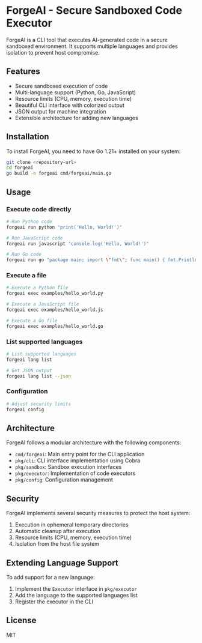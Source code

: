 # ForgeAI - Secure Sandboxed Code Executor

ForgeAI is a CLI tool that executes AI-generated code in a secure sandboxed environment. It supports multiple languages and provides isolation to prevent host compromise.

## Features

- Secure sandboxed execution of code
- Multi-language support (Python, Go, JavaScript)
- Resource limits (CPU, memory, execution time)
- Beautiful CLI interface with colorized output
- JSON output for machine integration
- Extensible architecture for adding new languages

## Installation

To install ForgeAI, you need to have Go 1.21+ installed on your system:

```bash
git clone <repository-url>
cd forgeai
go build -o forgeai cmd/forgeai/main.go
```

## Usage

### Execute code directly

```bash
# Run Python code
forgeai run python "print('Hello, World!')"

# Run JavaScript code
forgeai run javascript "console.log('Hello, World!')"

# Run Go code
forgeai run go "package main; import \"fmt\"; func main() { fmt.Println(\"Hello, World!\") }"
```

### Execute a file

```bash
# Execute a Python file
forgeai exec examples/hello_world.py

# Execute a JavaScript file
forgeai exec examples/hello_world.js

# Execute a Go file
forgeai exec examples/hello_world.go
```

### List supported languages

```bash
# List supported languages
forgeai lang list

# Get JSON output
forgeai lang list --json
```

### Configuration

```bash
# Adjust security limits
forgeai config
```

## Architecture

ForgeAI follows a modular architecture with the following components:

- `cmd/forgeai`: Main entry point for the CLI application
- `pkg/cli`: CLI interface implementation using Cobra
- `pkg/sandbox`: Sandbox execution interfaces
- `pkg/executor`: Implementation of code executors
- `pkg/config`: Configuration management

## Security

ForgeAI implements several security measures to protect the host system:

1. Execution in ephemeral temporary directories
2. Automatic cleanup after execution
3. Resource limits (CPU, memory, execution time)
4. Isolation from the host file system

## Extending Language Support

To add support for a new language:

1. Implement the `Executor` interface in `pkg/executor`
2. Add the language to the supported languages list
3. Register the executor in the CLI

## License

MIT